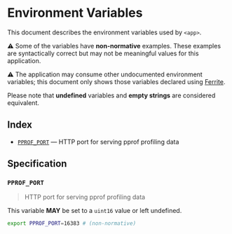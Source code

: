# Environment Variables

This document describes the environment variables used by `<app>`.

⚠️ Some of the variables have **non-normative** examples. These examples are
syntactically correct but may not be meaningful values for this application.

⚠️ The application may consume other undocumented environment variables; this
document only shows those variables declared using [Ferrite].

Please note that **undefined** variables and **empty strings** are considered
equivalent.

## Index

- [`PPROF_PORT`](#PPROF_PORT) — HTTP port for serving pprof profiling data

## Specification

### `PPROF_PORT`

> HTTP port for serving pprof profiling data

This variable **MAY** be set to a `uint16` value or left undefined.

```bash
export PPROF_PORT=16383 # (non-normative)
```

<!-- references -->

[ferrite]: https://github.com/dogmatiq/ferrite

